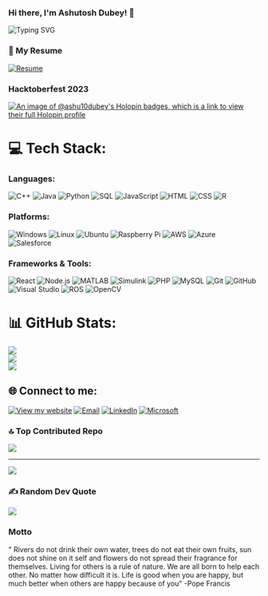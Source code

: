 ### Hi there, I'm Ashutosh Dubey! 👋
![Typing SVG](https://readme-typing-svg.herokuapp.com?color=%2336BCF7&lines=Undergraduate+in+Computer+Science;at+VIT+Chennai,passionate+about;Software+Development,Cloud+Tech,;+Data+Science+and+Open-Source.;Always+Learning!✌️)
### 📄 My Resume
[![Resume](https://img.shields.io/badge/Resume-Download-brightgreen)](https://drive.google.com/file/d/1-yPz2xMboX8vMIxHANcgpEU6E1nc4Un8/view?usp=sharingv)
### Hacktoberfest 2023
[![An image of @ashu10dubey's Holopin badges, which is a link to view their full Holopin profile](https://holopin.me/ashu10dubey)](https://holopin.io/@ashu10dubey)

# 💻 Tech Stack:
### **Languages:**
![C++](https://img.shields.io/badge/c++-%2300599C.svg?style=plastic&logo=c%2B%2B&logoColor=white) ![Java](https://img.shields.io/badge/Java-%23ED8B00.svg?style=plastic&logo=java&logoColor=white) ![Python](https://img.shields.io/badge/python-3670A0?style=plastic&logo=python&logoColor=ffdd54) ![SQL](https://img.shields.io/badge/SQL-4479A1?style=plastic&logo=MySQL&logoColor=white) ![JavaScript](https://img.shields.io/badge/JavaScript-F7DF1E?style=plastic&logo=javascript&logoColor=black) ![HTML](https://img.shields.io/badge/HTML5-E34F26?style=plastic&logo=html5&logoColor=white) ![CSS](https://img.shields.io/badge/CSS3-1572B6?style=plastic&logo=css3&logoColor=white) ![R](https://img.shields.io/badge/R-276DC3?style=plastic&logo=r&logoColor=white)
### **Platforms:**
![Windows](https://img.shields.io/badge/Windows-0078D6?style=plastic&logo=windows&logoColor=white) ![Linux](https://img.shields.io/badge/Linux-FCC624?style=plastic&logo=linux&logoColor=black) ![Ubuntu](https://img.shields.io/badge/Ubuntu-E95420?style=plastic&logo=ubuntu&logoColor=white) ![Raspberry Pi](https://img.shields.io/badge/Raspberry%20Pi-A22846?style=plastic&logo=raspberry-pi&logoColor=white) ![AWS](https://img.shields.io/badge/AWS-%23FF9900.svg?style=plastic&logo=amazon-aws&logoColor=white) ![Azure](https://img.shields.io/badge/Azure-%230072C6.svg?style=plastic&logo=microsoftazure&logoColor=white) ![Salesforce](https://img.shields.io/badge/Salesforce-00A1E0?style=plastic&logo=salesforce&logoColor=white)
### **Frameworks & Tools:**
![React](https://img.shields.io/badge/React-20232A?style=plastic&logo=react&logoColor=61DAFB) ![Node.js](https://img.shields.io/badge/Node.js-339933?style=plastic&logo=nodedotjs&logoColor=white) ![MATLAB](https://img.shields.io/badge/MATLAB-0076A8?style=plastic&logo=mathworks&logoColor=white) ![Simulink](https://img.shields.io/badge/Simulink-0076A8?style=plastic&logo=mathworks&logoColor=white) ![PHP](https://img.shields.io/badge/PHP-777BB4?style=plastic&logo=php&logoColor=white) ![MySQL](https://img.shields.io/badge/MySQL-4479A1?style=plastic&logo=mysql&logoColor=white) ![Git](https://img.shields.io/badge/Git-F05032?style=plastic&logo=git&logoColor=white) ![GitHub](https://img.shields.io/badge/GitHub-181717?style=plastic&logo=github&logoColor=white) ![Visual Studio](https://img.shields.io/badge/Visual_Studio-5C2D91?style=plastic&logo=visual%20studio&logoColor=white) ![ROS](https://img.shields.io/badge/ROS-22314E?style=plastic&logo=ros&logoColor=white) ![OpenCV](https://img.shields.io/badge/OpenCV-5C3EE8?style=plastic&logo=opencv&logoColor=white)

# 📊 GitHub Stats:
![](https://github-readme-stats.vercel.app/api?username=ashu10dubey&theme=slateorange&hide_border=false&include_all_commits=false&count_private=true)<br/>
![](https://github-readme-streak-stats.herokuapp.com/?user=ashu10dubey&theme=slateorange&hide_border=false)<br/>
![](https://github-readme-stats.vercel.app/api/top-langs/?username=ashu10dubey&theme=slateorange&hide_border=false&include_all_commits=false&count_private=true&layout=compact)

## 🌐 Connect to me:
[![View my website](https://img.shields.io/badge/View_my_website-%230077B5.svg?style=plastic)](https://ashutoshdubey.co/)
[![Email](https://img.shields.io/badge/Email-D14836?style=plastic&logo=gmail&logoColor=white)](mailto:ashutoshdubey9794@gmail.com)
[![LinkedIn](https://img.shields.io/badge/LinkedIn-%230077B5.svg?logo=linkedin&logoColor=white)](https://www.linkedin.com/in/ashutoshdubey10)
[![Microsoft](https://img.shields.io/badge/Microsoft-%23B92B27.svg?logo=Microsoft&logoColor=Blue)](https://learn.microsoft.com/en-us/users/ashutoshdubey-8842/credentials/614e7cdaaa0987e9?wt.mc_id=studentamb_331542)

### 🔝 Top Contributed Repo
![](https://github-contributor-stats.vercel.app/api?username=ashu10dubey&limit=5&theme=nord&combine_all_yearly_contributions=true)

---
[![](https://visitcount.itsvg.in/api?id=ashu10dubey&icon=5&color=6)](https://visitcount.itsvg.in)


### ✍️ Random Dev Quote
![](https://quotes-github-readme.vercel.app/api?type=vetical&theme=tokyonight)

### Motto
" Rivers do not drink their own water, trees do not eat their own fruits, sun does not shine on it self and flowers do not spread their fragrance for themselves. Living for others is a rule of nature. We are all born to help each other. No matter how difficult it is. Life is good when you are happy, but much better when others are happy because of you" -Pope Francis

<!-- Proudly created with GPRM ( https://gprm.itsvg.in ) -->
